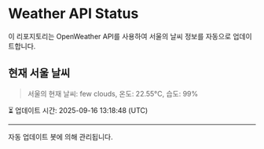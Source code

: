 
# Weather API Status

이 리포지토리는 OpenWeather API를 사용하여 서울의 날씨 정보를 자동으로 업데이트합니다.

## 현재 서울 날씨
> 서울의 현재 날씨: few clouds, 온도: 22.55°C, 습도: 99%

⏳ 업데이트 시간: 2025-09-16 13:18:48 (UTC)

---
자동 업데이트 봇에 의해 관리됩니다.
